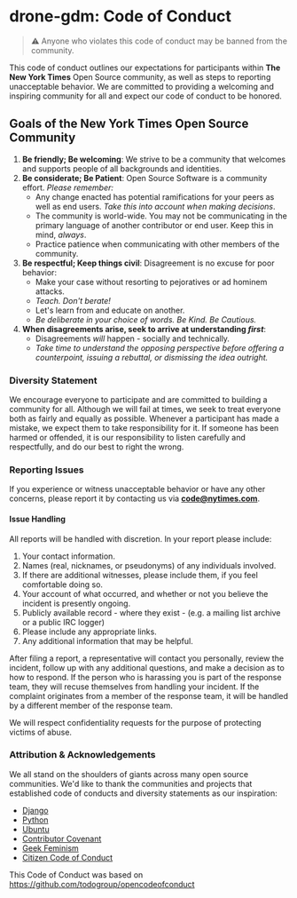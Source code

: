 # drone-gdm: Code of Conduct

> :warning: Anyone who violates this code of conduct may be banned from the community.

This code of conduct outlines our expectations for participants within
**The New York Times** Open Source community, as well as steps to reporting
unacceptable behavior. We are committed to providing a welcoming and inspiring
community for all and expect our code of conduct to be honored.


## Goals of the New York Times Open Source Community

 1. **Be friendly; Be welcoming**: We strive to be a community that welcomes
    and supports people of all backgrounds and identities.
 1. **Be considerate; Be Patient**: Open Source Software is a community effort.
   _Please remember:_
     - Any change enacted has potential ramifications for your peers as well as
     end users. _Take this into account when making decisions_.
     - The community is world-wide. You may not be communicating in the primary
     language of another contributor or end user. Keep this in mind, _always_.
     - Practice patience when communicating with other members of the community.
 1. **Be respectful; Keep things civil**: Disagreement is no excuse for poor
    behavior:
     - Make your case without resorting to pejoratives or ad hominem attacks.
     - _Teach. Don't berate!_
     - Let's learn from and educate on another.
     - _Be deliberate in your choice of words. Be Kind. Be Cautious._
 1. **When disagreements arise, seek to arrive at understanding _first_**:
     - Disagreements _will_ happen - socially and technically.
     - _Take time to understand the opposing perspective before offering a
       counterpoint, issuing a rebuttal, or dismissing the idea outright._


### Diversity Statement

We encourage everyone to participate and are committed to building a community
for all. Although we will fail at times, we seek to treat everyone both as
fairly and equally as possible. Whenever a participant has made a mistake, we
expect them to take responsibility for it. If someone has been harmed or
offended, it is our responsibility to listen carefully and respectfully,
and do our best to right the wrong.

### Reporting Issues

If you experience or witness unacceptable behavior or have any other
concerns, please report it by contacting us via **code@nytimes.com**.

#### Issue Handling

All reports will be handled with discretion. In your report please include:

 1. Your contact information.
 1. Names (real, nicknames, or pseudonyms) of any individuals involved.
 1. If there are additional witnesses, please include them, if you feel
    comfortable doing so.
 1. Your account of what occurred, and whether or not you believe the incident
    is presently ongoing.
 1. Publicly available record - where they exist - (e.g. a mailing list archive
    or a public IRC logger)
 1. Please include any appropriate links.
 1. Any additional information that may be helpful.

After filing a report, a representative will contact you personally,
review the incident, follow up with any additional questions, and make a
decision as to how to respond. If the person who is harassing you is part of
the response team, they will recuse themselves from handling your incident.
If the complaint originates from a member of the response team, it will be
handled by a different member of the response team.

We will respect confidentiality requests for the purpose of protecting victims
of abuse.

### Attribution & Acknowledgements

We all stand on the shoulders of giants across many open source communities.
We'd like to thank the communities and projects that established code of
conducts and diversity statements as our inspiration:

* [Django](https://www.djangoproject.com/conduct/reporting/)
* [Python](https://www.python.org/community/diversity/)
* [Ubuntu](http://www.ubuntu.com/about/about-ubuntu/conduct)
* [Contributor Covenant](http://contributor-covenant.org/)
* [Geek Feminism](http://geekfeminism.org/about/code-of-conduct/)
* [Citizen Code of Conduct](http://citizencodeofconduct.org/)

This Code of Conduct was based on https://github.com/todogroup/opencodeofconduct

